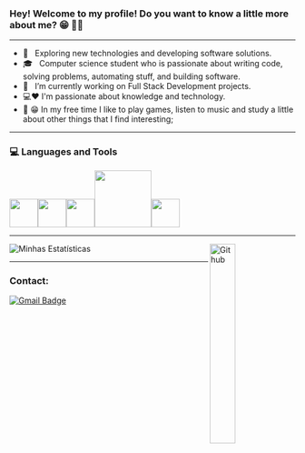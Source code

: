 ### Hey! Welcome to my profile! Do you want to know a little more about me? 😁 👨‍💻 
***
-  🤔 &nbsp; Exploring new technologies and developing software solutions.
-  🎓 &nbsp; Computer science student who is passionate about writing code, solving problems, automating stuff, and building software.
-  💼 &nbsp; I’m currently working on Full Stack Development projects.
-  💻❤️ I'm passionate about knowledge and technology.
- 👦 😁  In my free time I like to play games, listen to music and study a little about other things that I find interesting;
***
### 💻 Languages and Tools
<img src="https://i.giphy.com/media/LMt9638dO8dftAjtco/200.webp"   width="50"><img src="https://media3.giphy.com/media/ln7z2eWriiQAllfVcn/200w.webp" width="50"><img src="https://i.giphy.com/media/IdyAQJVN2kVPNUrojM/200.webp" width="50"><img src="https://media.giphy.com/media/kH1DBkPNyZPOk0BxrM/giphy.gif" width="100"><img src="https://media3.giphy.com/media/kdFc8fubgS31b8DsVu/giphy.webp" width="50">
***
![Minhas Estatísticas](https://github-readme-stats.vercel.app/api?username=Joallyson-Pereira&show_icons=true&theme=radical)
<img width="30%" align="right" alt="Github" src="https://user-images.githubusercontent.com/48678280/88862734-4903af80-d201-11ea-968b-9c939d88a37c.gif" />
***
### Contact:

[![Gmail Badge](https://img.shields.io/badge/-joallyson.benicio@ccc.ufcg.edu.br-c14438?style=flat-square&logo=Gmail&logoColor=white&link=mailto:joallyson.benicio@ccc.ufcg.edu.br)](mailto:joallyson.benicio@ccc.ufcg.edu.br)
